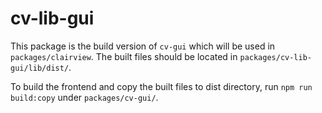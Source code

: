 # cv-lib-gui

This package is the build version of ``cv-gui`` which will be used in ``packages/clairview``. The built files should be located in ``packages/cv-lib-gui/lib/dist/``. 

To build the frontend and copy the built files to dist directory, run ``npm run build:copy`` under ``packages/cv-gui/``.